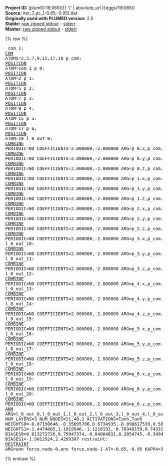 **Project ID:** [plumID:19.065]({{ '/' | absolute_url }}eggs/19/065/)  
**Source:** iter_7_pc_[-0.65,-0.95].dat  
**Originally used with PLUMED version:** 2.5  
**Stable:** [raw zipped stdout](iter_7_pc_[-0.65,-0.95].dat.plumed.stdout.txt.zip) - [stderr](iter_7_pc_[-0.65,-0.95].dat.plumed.stderr)  
**Master:** [raw zipped stdout](iter_7_pc_[-0.65,-0.95].dat.plumed_master.stdout.txt.zip) - [stderr](iter_7_pc_[-0.65,-0.95].dat.plumed_master.stderr)  

{% raw %}<pre>
com_1: <a href="https://plumed.github.io/doc-master/user-doc/html/_c_o_m.html">COM</a> ATOMS=2,5,7,9,15,17,19
p_com: <a href="https://plumed.github.io/doc-master/user-doc/html/_p_o_s_i_t_i_o_n.html">POSITION</a> ATOM=com_1
p_0: <a href="https://plumed.github.io/doc-master/user-doc/html/_p_o_s_i_t_i_o_n.html">POSITION</a> ATOM=2
p_1: <a href="https://plumed.github.io/doc-master/user-doc/html/_p_o_s_i_t_i_o_n.html">POSITION</a> ATOM=5
p_2: <a href="https://plumed.github.io/doc-master/user-doc/html/_p_o_s_i_t_i_o_n.html">POSITION</a> ATOM=7
p_3: <a href="https://plumed.github.io/doc-master/user-doc/html/_p_o_s_i_t_i_o_n.html">POSITION</a> ATOM=9
p_4: <a href="https://plumed.github.io/doc-master/user-doc/html/_p_o_s_i_t_i_o_n.html">POSITION</a> ATOM=15
p_5: <a href="https://plumed.github.io/doc-master/user-doc/html/_p_o_s_i_t_i_o_n.html">POSITION</a> ATOM=17
p_6: <a href="https://plumed.github.io/doc-master/user-doc/html/_p_o_s_i_t_i_o_n.html">POSITION</a> ATOM=19
l_0_out_0: <a href="https://plumed.github.io/doc-master/user-doc/html/_c_o_m_b_i_n_e.html">COMBINE</a> PERIODIC=NO COEFFICIENTS=2.000000,-2.000000 ARG=p_0.x,p_com.x
l_0_out_1: <a href="https://plumed.github.io/doc-master/user-doc/html/_c_o_m_b_i_n_e.html">COMBINE</a> PERIODIC=NO COEFFICIENTS=2.000000,-2.000000 ARG=p_0.y,p_com.y
l_0_out_2: <a href="https://plumed.github.io/doc-master/user-doc/html/_c_o_m_b_i_n_e.html">COMBINE</a> PERIODIC=NO COEFFICIENTS=2.000000,-2.000000 ARG=p_0.z,p_com.z
l_0_out_3: <a href="https://plumed.github.io/doc-master/user-doc/html/_c_o_m_b_i_n_e.html">COMBINE</a> PERIODIC=NO COEFFICIENTS=2.000000,-2.000000 ARG=p_1.x,p_com.x
l_0_out_4: <a href="https://plumed.github.io/doc-master/user-doc/html/_c_o_m_b_i_n_e.html">COMBINE</a> PERIODIC=NO COEFFICIENTS=2.000000,-2.000000 ARG=p_1.y,p_com.y
l_0_out_5: <a href="https://plumed.github.io/doc-master/user-doc/html/_c_o_m_b_i_n_e.html">COMBINE</a> PERIODIC=NO COEFFICIENTS=2.000000,-2.000000 ARG=p_1.z,p_com.z
l_0_out_6: <a href="https://plumed.github.io/doc-master/user-doc/html/_c_o_m_b_i_n_e.html">COMBINE</a> PERIODIC=NO COEFFICIENTS=2.000000,-2.000000 ARG=p_2.x,p_com.x
l_0_out_7: <a href="https://plumed.github.io/doc-master/user-doc/html/_c_o_m_b_i_n_e.html">COMBINE</a> PERIODIC=NO COEFFICIENTS=2.000000,-2.000000 ARG=p_2.y,p_com.y
l_0_out_8: <a href="https://plumed.github.io/doc-master/user-doc/html/_c_o_m_b_i_n_e.html">COMBINE</a> PERIODIC=NO COEFFICIENTS=2.000000,-2.000000 ARG=p_2.z,p_com.z
l_0_out_9: <a href="https://plumed.github.io/doc-master/user-doc/html/_c_o_m_b_i_n_e.html">COMBINE</a> PERIODIC=NO COEFFICIENTS=2.000000,-2.000000 ARG=p_3.x,p_com.x
l_0_out_10: <a href="https://plumed.github.io/doc-master/user-doc/html/_c_o_m_b_i_n_e.html">COMBINE</a> PERIODIC=NO COEFFICIENTS=2.000000,-2.000000 ARG=p_3.y,p_com.y
l_0_out_11: <a href="https://plumed.github.io/doc-master/user-doc/html/_c_o_m_b_i_n_e.html">COMBINE</a> PERIODIC=NO COEFFICIENTS=2.000000,-2.000000 ARG=p_3.z,p_com.z
l_0_out_12: <a href="https://plumed.github.io/doc-master/user-doc/html/_c_o_m_b_i_n_e.html">COMBINE</a> PERIODIC=NO COEFFICIENTS=2.000000,-2.000000 ARG=p_4.x,p_com.x
l_0_out_13: <a href="https://plumed.github.io/doc-master/user-doc/html/_c_o_m_b_i_n_e.html">COMBINE</a> PERIODIC=NO COEFFICIENTS=2.000000,-2.000000 ARG=p_4.y,p_com.y
l_0_out_14: <a href="https://plumed.github.io/doc-master/user-doc/html/_c_o_m_b_i_n_e.html">COMBINE</a> PERIODIC=NO COEFFICIENTS=2.000000,-2.000000 ARG=p_4.z,p_com.z
l_0_out_15: <a href="https://plumed.github.io/doc-master/user-doc/html/_c_o_m_b_i_n_e.html">COMBINE</a> PERIODIC=NO COEFFICIENTS=2.000000,-2.000000 ARG=p_5.x,p_com.x
l_0_out_16: <a href="https://plumed.github.io/doc-master/user-doc/html/_c_o_m_b_i_n_e.html">COMBINE</a> PERIODIC=NO COEFFICIENTS=2.000000,-2.000000 ARG=p_5.y,p_com.y
l_0_out_17: <a href="https://plumed.github.io/doc-master/user-doc/html/_c_o_m_b_i_n_e.html">COMBINE</a> PERIODIC=NO COEFFICIENTS=2.000000,-2.000000 ARG=p_5.z,p_com.z
l_0_out_18: <a href="https://plumed.github.io/doc-master/user-doc/html/_c_o_m_b_i_n_e.html">COMBINE</a> PERIODIC=NO COEFFICIENTS=2.000000,-2.000000 ARG=p_6.x,p_com.x
l_0_out_19: <a href="https://plumed.github.io/doc-master/user-doc/html/_c_o_m_b_i_n_e.html">COMBINE</a> PERIODIC=NO COEFFICIENTS=2.000000,-2.000000 ARG=p_6.y,p_com.y
l_0_out_20: <a href="https://plumed.github.io/doc-master/user-doc/html/_c_o_m_b_i_n_e.html">COMBINE</a> PERIODIC=NO COEFFICIENTS=2.000000,-2.000000 ARG=p_6.z,p_com.z
ann_force: <a href="https://plumed.github.io/doc-master/user-doc/html/_a_n_n.html">ANN</a> ARG=l_0_out_0,l_0_out_1,l_0_out_2,l_0_out_3,l_0_out_4,l_0_out_5,l_0_out_6,l_0_out_7,l_0_out_8,l_0_out_9,l_0_out_10,l_0_out_11,l_0_out_12,l_0_out_13,l_0_out_14,l_0_out_15,l_0_out_16,l_0_out_17,l_0_out_18,l_0_out_19,l_0_out_20 NUM_LAYERS=3 NUM_NODES=21,40,2 ACTIVATIONS=Tanh,Tanh  WEIGHTS0=-0.87190646,-0.35895786,0.6734935,-0.098617539,0.58977705,-1.7560576,-0.30386522,-0.80165708,1.0848917,1.1095463,-0.35254228,-0.20279369,0.44963095,0.13809972,0.50299871,-0.17153315,0.0505323,-0.74330133,-0.50989425,0.55473781,0.37219325,-0.37553853,-0.3427414,-0.23449679,0.1975265,0.077907383,0.16573068,-0.30443421,-0.1503022,-0.32445511,0.32689738,0.17485735,0.40054914,-0.54637015,-0.25923678,-0.54388577,0.88409442,0.5346815,1.1082554,-0.045663312,-0.0038172731,0.055509765,-0.18748185,0.32288462,-0.46864945,-0.072195314,-0.15959074,0.46920615,-0.47442245,0.22593582,-0.32674485,0.20719916,-0.48443758,0.3239305,-0.5364638,0.67186391,-0.77936113,0.36555919,-0.89535564,1.2932738,-0.20755383,0.039871227,0.18303925,0.39799026,0.10254072,-0.15130408,-0.36323583,0.12506182,0.28408203,0.44846249,-0.28776839,0.19125418,-0.33718386,0.034271318,0.22928827,-0.43623245,-0.052142624,-0.013432872,0.035640202,-0.018756021,0.14580581,-0.42891178,0.076430991,-0.29332843,-0.34469885,-0.30509126,-0.010469919,0.10327983,0.40357527,-0.33106098,0.15323016,-0.35418868,-0.10956552,-0.31042808,0.3027744,0.51386881,0.062461138,0.63669866,0.11132568,0.22506703,0.0297039,-0.22830535,0.035165008,-0.10976423,0.0048042596,-0.51349097,-0.22245894,0.13063104,0.068828315,0.18867876,-0.028261466,-0.3304536,-0.44724065,0.023943009,-0.013428614,0.50763994,-0.20016356,-0.65155351,-0.79663444,0.25276813,1.0474524,0.81566834,-0.57038617,-0.20817219,0.21636935,-0.01822588,-0.44512466,-0.95288861,-0.5662294,-0.71666044,0.74813765,0.90246964,0.50669968,-0.77351761,-0.28286681,0.96306181,0.59323323,0.59131658,0.32022148,0.05012225,0.14961715,-0.40245003,-0.046750676,-0.26690942,0.01317307,0.12424764,-0.5330736,-0.22134431,0.054783698,0.40253952,0.057357341,-0.11858512,0.28901431,0.28630149,0.58075988,-0.37819493,0.48605874,0.1912117,-0.028076051,-0.20306779,-0.15009768,-0.75262219,0.24606694,-0.38358468,0.068115197,-0.31823167,-0.10257821,0.47584617,-0.34904689,0.20898989,0.58147901,-0.14754817,-0.068642825,0.18200655,0.0024220359,-0.068592817,-0.085062623,-0.14660238,0.32388452,0.045377217,0.12297723,-0.43553817,0.074160956,-0.015552534,0.068233646,0.17843018,-0.36337066,-0.092738517,0.28497422,0.30670318,-0.18422402,0.25124481,-0.0033980538,0.027567279,0.38182691,0.19403292,0.010032619,0.18101594,-0.036751263,0.043363068,0.097792082,-0.08912956,0.11005507,-0.23153493,0.089410454,-0.048042249,0.15741339,-0.21298045,0.39330256,-0.3973206,-0.15519424,0.65569949,0.089132264,-0.072587766,-0.18756916,0.00052186189,-0.34849298,0.65279967,0.010484475,0.1294505,-0.43391132,0.19413583,-0.45687428,0.54211932,0.053499177,0.26038143,-1.4835744,0.13642761,-0.17224467,0.16572398,-0.04525568,-0.8668474,-0.52013659,-0.74104112,1.9226329,-0.027589995,0.62686199,-1.0000374,-0.10736405,-0.43189931,-0.14411415,0.13766964,1.1886227,-0.46619004,0.57043523,0.29487109,0.26349699,-0.21997993,0.074765764,-0.13438495,0.25611308,-0.74788821,0.62612408,0.25641415,0.71691716,-1.2026258,0.9731853,-0.52973324,0.46454036,-0.61229402,0.54001778,-0.69173568,-0.8479296,-0.32663679,0.18755201,-0.13377824,0.18770061,0.17745253,0.11922753,-0.39647114,0.45714906,0.34292498,-0.22847579,0.074631579,0.94742721,0.80674636,0.92021382,-0.95085979,-1.3765492,-0.23150755,0.63448715,1.1579987,-0.4178443,-0.65658462,-0.21097307,-0.72781026,0.19149226,-0.34017295,0.58828259,-0.24034806,0.027983941,-0.037756745,0.68238086,-0.12331192,0.67061913,-0.35581812,0.2189251,0.023059241,-0.040455222,0.20724759,0.36689061,-0.013371632,-0.13496278,-0.46835417,0.081597053,-0.065395057,0.83667463,-0.26037624,-0.052437056,-0.4937405,0.14082538,-0.031869844,-0.48380694,0.0966269,0.062322535,-0.50978911,0.92003679,-0.17021661,0.82502604,-1.2440196,-1.240762,-0.81866163,0.76564032,0.3884432,-0.33685538,-0.88262749,0.64201897,0.23414007,-0.14439154,0.016094858,0.22365959,-0.13425103,-0.35013062,0.50304341,0.57518476,0.08032617,-0.74074608,-0.39315301,0.69459563,0.81217575,1.7663578,-0.46657541,-0.51692134,-1.0427588,0.54986155,0.094762094,-0.3541227,-1.017193,-0.18503587,-0.92543477,0.14877872,0.65762526,0.17775156,0.31696633,0.11964813,0.0099153053,0.70376796,-0.82615465,-0.11297955,0.70193541,0.82548016,1.0292876,-0.53601962,-0.34920186,-0.38716757,0.4286404,0.4022359,-0.4585163,0.1658747,0.32218003,0.20744096,0.080288351,-0.20969293,0.15904887,-0.24602339,-0.20717628,-0.20112267,-0.44737211,0.11755884,0.31447679,-0.17108458,0.017629351,0.018861245,-0.015142393,-0.2155253,-0.030476943,-0.1690872,0.33438918,0.14482099,0.023152597,0.30487722,-0.0027344604,-0.21631536,0.20222089,-0.44298303,0.23005429,0.25268626,-4.2143583e-06,0.049901776,-0.28013238,0.23711057,-0.25289318,0.066663481,0.17246307,-0.0042734575,0.090394437,-0.13393714,0.030389834,0.30693582,-0.091076642,0.10436955,0.12956297,0.047047161,0.19815807,-0.2080593,-0.039983332,-0.18388852,0.2025966,0.34359065,0.30043751,0.14026317,-0.17468716,-0.51878321,-0.23082101,1.3449758,-0.13614023,0.049049065,-0.8941564,0.29086024,-0.94730526,-0.36964381,0.33946073,-0.060226955,-0.093031168,-0.17954183,0.10358064,-0.10318455,0.3848024,0.35608187,0.18960582,0.32115233,0.12768438,-0.028009122,-0.15621367,-0.018929681,0.1355051,0.035231523,0.29597142,-0.022308853,-0.042079188,-0.22837159,0.046595514,-0.21870525,-0.30851051,0.0436056,0.27108762,0.15448047,0.051830504,0.033109404,-0.08307261,0.25837994,-0.33586901,0.22157443,0.65853983,0.43180478,-0.55331576,-0.43479627,-2.0803616,0.33940938,0.36974123,0.99703407,0.63667822,-0.94511127,0.23094293,-0.17569824,-0.15343623,0.49909025,-0.12705633,-0.051815413,-0.44468671,-0.48644999,0.41159827,0.23218761,-0.56231678,-0.72099173,0.0090281377,0.40493384,0.89134467,-0.78334367,-0.46148595,-0.11875205,0.63768262,0.50733477,0.37949392,0.54382336,-0.21006759,-0.41715261,0.61433309,0.43319809,-0.035637937,0.0025205752,0.29020384,-0.72186053,-0.13276199,0.10659949,-0.20747183,-0.25652951,0.049847689,0.11877254,0.074770115,-0.10185882,0.17987143,0.088847078,0.14425816,-0.10210451,-0.062761925,-0.33897784,0.16113925,0.23704928,-0.2019449,-0.044402771,-0.13425364,0.31761342,-0.10853029,-0.40202922,-0.0016119562,0.98588473,-0.64638704,0.32061592,0.019125309,1.5235333,-0.59311718,0.32150325,-1.0275183,-0.54153621,-0.79888487,-0.076103382,-0.1237634,-0.35207063,-0.63651949,0.51255906,0.23457514,0.3390902,0.53344899,0.50230575,-0.34201497,0.93372315,-0.34891734,0.37332097,0.17755468,1.6213689,-0.39717427,0.10564311,-0.97522944,-0.29480344,-0.48480198,0.32613021,-0.85555047,-0.26537251,-0.80445278,-0.19466373,0.47971049,0.50640047,-0.026390623,0.16379941,-0.032665029,0.89719993,-0.83386153,-0.00040736247,0.25259796,-0.17417809,0.11798943,-0.35930452,0.260043,-0.1980965,-0.22258359,0.49908948,0.18948206,0.15377511,0.56089962,0.022690363,0.34864855,-0.042656004,0.017194981,0.13591796,-0.73503053,0.078944087,-0.24654816,-0.7131021,-0.014207372,0.60314608,0.47710249,-0.48409697,0.19237581,-0.078422792,-0.24949747,-0.46370679,-0.067179747,-0.3905803,-0.21147402,0.087271437,0.20761664,-0.45579314,0.28151214,-0.03948009,0.2579338,0.17992143,0.3565779,0.15363285,-0.59717751,0.20740679,-0.54237103,-0.52578723,-0.09294571,0.31651884,0.17270377,0.24940956,-0.46733585,0.16812946,-0.54901606,0.098522007,0.39464468,0.21522957,0.36194652,-0.083053507,-0.17807013,-0.07783331,-0.25852284,0.73090148,0.23350531,0.14302763,-0.36147967,0.20519273,-0.045686401,0.12125395,0.020764966,-0.25653073,0.037056088,0.11594804,0.25804144,-0.20154601,-0.17507632,0.058436081,-0.18709463,-0.25229374,0.091346398,0.18932098,-0.26299486,0.015384142,0.0035107858,0.34601942,0.43390027,0.24216458,-0.29626966,-0.33303252,0.051110789,-0.037590478,0.53699994,0.1318327,-0.12847432,0.28448543,0.36919785,-0.22804296,-0.338456,0.053694494,0.086477719,0.0952916,0.076853149,0.12574056,-0.2939586,0.011252576,0.42119765,0.036940079,0.97365922,0.26256001,-0.16754743,-0.18730079,0.20570597,-0.1117477,-0.24523483,-0.20678748,-0.15698093,-0.10818577,0.092522621,-0.076282702,0.097924858,-0.0804324,0.21620685,-0.13478059,0.17400938,-0.079389222,-0.65289015,0.0069932346,-0.04032727,-0.506661,-0.22070885,0.11782748,-0.29449114,0.070721403,0.090878256,0.30533659,0.27457181,-0.022346694,0.43347588,0.13356891,0.17207074,0.51752073,0.19522923,0.0010523925,0.089837343,-0.24586374,-0.03316164,-0.67000771,-0.14616421,-0.49346575,0.29740715,0.3184981,0.19422008,-0.3185797,-0.12736902,-0.50011057,0.18688117,0.49381393,0.36226112,0.048639718,-0.80079466,-0.72345626,0.72887975,0.74488276,1.0250039,-0.91858137,-0.77418071,-0.30760658,0.10520841,-0.12150225,-0.82354683,-0.0084075471,-0.41388434,1.5595106,0.96023828,-0.43286183,-0.66702873,-0.79278868,-0.3219834,0.39940614,-0.62159747,0.43264863,-0.29155797,-0.49899665,0.41477028,0.20313068,0.43645555,-0.088960238,-0.52772695,0.27389193,0.16576907,-0.034422684,0.28448132,-0.31245553,0.073977835,0.021771872,-0.39851052,-0.088513613,0.14653829,0.30102161,0.13993968,-0.39040691,0.75556862,-0.030382231,-0.47444099,0.34066358,0.023923485,0.071939312,-0.23079127,-0.092920206,0.12920903,-0.37805888,-0.46968707,-0.29125008,0.45019686,0.85214591,0.43372288,0.36168316,-0.12333729,-0.38159278,-0.20419726,0.44283742,-0.23093568,-0.47100621,-0.016783066,-0.62246758,-0.34163201,-0.21100649,0.3533079,0.17274664,-0.55841833,0.72427183,0.41945812,-0.3631061,0.27918091,0.25095794,0.12504527,0.23198816,0.42711729,0.071940526,0.19689746,0.052577514,0.21796986,-0.04649087,0.07979124,-0.069465801,0.33092621,-0.23305328,0.28080076,0.016266074,0.20194685,0.31297198,-0.18963157,-0.35399568,0.19022328,-0.58662075,0.5227977,-2.0479622,0.29788157,0.097558424,0.87820137,-0.19968428,0.039184537,-0.089003883,-0.17260669,-0.70111418,0.17990483,0.0087882755,-0.35211822,-0.4744789,0.1501738,0.34448746,0.17520067,0.51004863,0.10048845 WEIGHTS1=-1.4474005,1.1819946,-1.1216192,-0.78940159,0.74331534,-0.70094603,1.4844064,-0.68026286,-0.30956447,-0.57882565,-0.92185426,-1.4708488,-1.5033315,1.7666799,0.01495132,-1.3712292,-1.5344423,1.2697771,0.23869789,0.27679789,1.2686948,-0.25254104,1.5645528,1.3473588,-0.12887225,1.4751998,1.3410094,0.49554497,0.89936876,1.0525565,-0.065281205,-0.68517572,-0.9086746,-0.071358778,1.384454,-1.5543636,0.15621638,1.114916,-0.30061147,-1.2312047,-0.41492951,-1.4374379,1.1775233,-0.030663291,-0.16742989,1.4901097,0.45259544,-0.70822793,0.47922879,-0.27493277,0.71017331,-0.4213244,-0.44132277,0.66437048,-0.99834532,-0.39298326,-0.47902557,0.44100299,-0.24771006,-0.076476745,0.41081291,0.14500928,0.49235889,0.36851448,0.24893951,0.48711738,0.45509917,0.90099543,0.34356743,0.22818552,0.50050259,-0.28115118,-0.50365281,1.0348394,-1.3265117,-0.47053593,-0.8013888,0.36564624,-0.5284642,-0.42365542  BIASES0=0.013272726,0.75947374,-0.84004831,0.2054745,-0.34946805,-0.74981421,-0.012437688,-0.34459928,0.40734801,0.47119159,-0.78124416,-0.017262509,0.021960158,-0.056078315,0.81130099,0.019598454,-0.055766586,-0.090533003,0.064011835,-0.1710671,-0.11246064,0.21226649,0.068915062,0.066867948,0.18253617,0.070858479,-0.014372328,0.63218772,0.025760019,-0.070957676,0.29687637,0.46496901,0.68898129,0.62569374,0.83857441,0.034256008,-0.63991833,-0.011385996,0.39885962,0.099278286 BIASES1=-1.9012924,2.4299307
restraint: <a href="https://plumed.github.io/doc-master/user-doc/html/_r_e_s_t_r_a_i_n_t.html">RESTRAINT</a> ARG=ann_force.node-0,ann_force.node-1 AT=-0.65,-0.95 KAPPA=3000,3000
</pre>{% endraw %}
